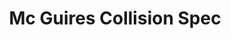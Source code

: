 ---
title: "Mc Guires Collision Spec"
url: /roscoe/mc-guires-collision-spec/
shop: Autowerkstatt
---